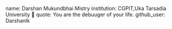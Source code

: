name: Darshan Mukundbhai Mistry
institution: CGPIT,Uka Tarsadia University 🚩
quote: You are the debuuger of your life.
github_user: Darshanlk

